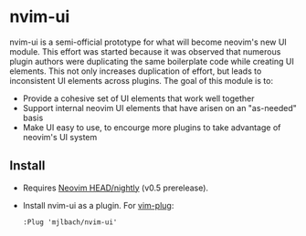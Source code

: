 # nvim-ui

nvim-ui is a semi-official prototype for what will become neovim's new UI module. This effort
was started because it was observed that numerous plugin authors were duplicating the same
boilerplate code while creating UI elements. This not only increases duplication of effort,
but leads to inconsistent UI elements across plugins. The goal of this module is to:

* Provide a cohesive set of UI elements that work well together
* Support internal neovim UI elements that have arisen on an "as-needed" basis
* Make UI easy to use, to encourge more plugins to take advantage of neovim's UI system

## Install

* Requires [Neovim HEAD/nightly](https://github.com/neovim/neovim/releases/tag/nightly) (v0.5 prerelease).

* Install nvim-ui as a plugin. For [vim-plug](https://github.com/junegunn/vim-plug):
  ```
  :Plug 'mjlbach/nvim-ui'
  ```
